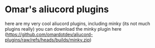 # Omar's aliucord plugins

here are my very cool aliucord plugins, including minky (its not much plugins really)
you can download the minky plugin here (https://github.com/omardotdev/aliucord-plugins/raw/refs/heads/builds/minky.zip)
